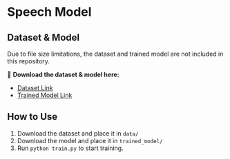 # Speech Model

## Dataset & Model
Due to file size limitations, the dataset and trained model are not included in this repository.

📌 **Download the dataset & model here:**  
- [Dataset Link](https://www.kaggle.com/datasets/ejlok1/toronto-emotional-speech-set-tess)  
- [Trained Model Link](https://drive.google.com/drive/folders/1HwVmJ7UBVWYBLBnt45iAXaciN9xIl-Zq)

## How to Use
1. Download the dataset and place it in `data/`
2. Download the model and place it in `trained_model/`
3. Run `python train.py` to start training.
